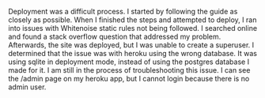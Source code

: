 Deployment was a difficult process. I started by following the guide as closely as possible. When I finished the steps and attempted to deploy, I ran into issues with Whitenoise static rules not being followed. I searched online and found a stack overflow question that addressed my problem. Afterwards, the site was deployed, but I was unable to create a superuser. I determined that the issue was with heroku using the wrong database. It was using sqlite in deployment mode, instead of using the postgres database I made for it. I am still in the process of troubleshooting this issue. I can see the /admin page on my heroku app, but I cannot login because there is no admin user. 
